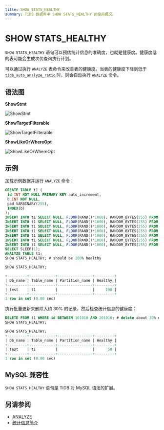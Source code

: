 ```yaml
---
title: SHOW STATS_HEALTHY
summary: TiDB 数据库中 SHOW STATS_HEALTHY 的使用概况。
---
```


# SHOW STATS_HEALTHY

`SHOW STATS_HEALTHY` 语句可以预估统计信息的准确度，也就是健康度。健康度低的表可能会生成次优查询执行计划。

可以通过执行 `ANALYZE` 表命令来改善表的健康度。当表的健康度下降到低于 [`tidb_auto_analyze_ratio`](/system-variables.md#tidb_auto_analyze_ratio) 时，则会自动执行 `ANALYZE` 命令。

## 语法图

**ShowStmt**

![ShowStmt](https://download.pingcap.com/images/docs-cn/sqlgram/ShowStmt.png)

**ShowTargetFilterable**

![ShowTargetFilterable](https://download.pingcap.com/images/docs-cn/sqlgram/ShowTargetFilterable.png)

**ShowLikeOrWhereOpt**

![ShowLikeOrWhereOpt](https://download.pingcap.com/images/docs-cn/sqlgram/ShowLikeOrWhereOpt.png)

## 示例

加载示例数据并运行 `ANALYZE` 命令：


```sql
CREATE TABLE t1 (
 id INT NOT NULL PRIMARY KEY auto_increment,
 b INT NOT NULL,
 pad VARBINARY(255),
 INDEX(b)
);
INSERT INTO t1 SELECT NULL, FLOOR(RAND()*1000), RANDOM_BYTES(255) FROM dual;
INSERT INTO t1 SELECT NULL, FLOOR(RAND()*1000), RANDOM_BYTES(255) FROM t1 a JOIN t1 b JOIN t1 c LIMIT 100000;
INSERT INTO t1 SELECT NULL, FLOOR(RAND()*1000), RANDOM_BYTES(255) FROM t1 a JOIN t1 b JOIN t1 c LIMIT 100000;
INSERT INTO t1 SELECT NULL, FLOOR(RAND()*1000), RANDOM_BYTES(255) FROM t1 a JOIN t1 b JOIN t1 c LIMIT 100000;
INSERT INTO t1 SELECT NULL, FLOOR(RAND()*1000), RANDOM_BYTES(255) FROM t1 a JOIN t1 b JOIN t1 c LIMIT 100000;
INSERT INTO t1 SELECT NULL, FLOOR(RAND()*1000), RANDOM_BYTES(255) FROM t1 a JOIN t1 b JOIN t1 c LIMIT 100000;
INSERT INTO t1 SELECT NULL, FLOOR(RAND()*1000), RANDOM_BYTES(255) FROM t1 a JOIN t1 b JOIN t1 c LIMIT 100000;
SELECT SLEEP(1);
ANALYZE TABLE t1;
SHOW STATS_HEALTHY; # should be 100% healthy
```


```sql
SHOW STATS_HEALTHY;
```

```sql
+---------+------------+----------------+---------+
| Db_name | Table_name | Partition_name | Healthy |
+---------+------------+----------------+---------+
| test    | t1         |                |     100 |
+---------+------------+----------------+---------+
1 row in set (0.00 sec)
```

执行批量更新来删除大约 30% 的记录，然后检查统计信息的健康度：


```sql
DELETE FROM t1 WHERE id BETWEEN 101010 AND 201010; # delete about 30% of records
SHOW STATS_HEALTHY;
```

```sql
SHOW STATS_HEALTHY;
+---------+------------+----------------+---------+
| Db_name | Table_name | Partition_name | Healthy |
+---------+------------+----------------+---------+
| test    | t1         |                |      50 |
+---------+------------+----------------+---------+
1 row in set (0.00 sec)
```

## MySQL 兼容性

`SHOW STATS_HEALTHY` 语句是 TiDB 对 MySQL 语法的扩展。

## 另请参阅

* [ANALYZE](/sql-statements/sql-statement-analyze-table.md)
* [统计信息简介](/statistics.md)